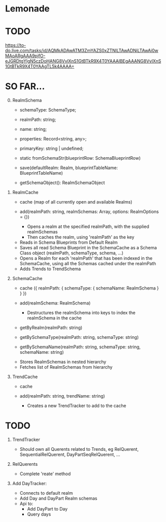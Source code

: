 # Lemonade

# TODO
https://to-do.live.com/tasks/id/AQMkADAwATM3ZmYAZS0xZTNlLTAwADNiLTAwAi0wMAoARgAAA9pjfO-eJGRDtgYlgN5czDoHANG8VvlXnS1GtBTkR9X4T0YAAAIBEgAAANG8VvlXnS1GtBTkR9X4T0YAAgTL5k4AAAA=

# SO FAR...

0. RealmSchema
    + schemaType: SchemaType;
    + realmPath: string;

    + name: string;
    + properties: Record<string, any>;
    + primaryKey: string | undefined;
    
    + static fromSchemaStr(blueprintRow: SchemaBlueprintRow)
    + save(defaultRealm: Realm, blueprintTableName: BlueprintTableName)
    + getSchemaObject(): RealmSchemaObject

1. RealmCache
    + cache (map of all currently open and available Realms)
    
    + add(realmPath: string, realmSchemas: Array<RealmSchema>, options: RealmOptions = {})
        - Opens a realm at the specified realmPath, with the supplied realmSchemas
        - Then caches the realm, using 'realmPath' as the key
    
    - Reads in Schema Blueprints from Default Realm
    - Saves all read Schema Blueprint in the SchemaCache as a Schema Class object (realmPath, schemaType, schema, ...)
    - Opens a Realm for each 'realmPath' that has been indexed in the SchemaCache, using all the Schemas cached under the realmPath
    - Adds Trends to TrendSchema

2. SchemaCache
    + cache
    ({
        realmPath: {
            schemaType: {
                schemaName: RealmSchema
            }
        }
    })
    
    + add(realmSchema: RealmSchema)
        - Destructures the realmSchema into keys to index the realmSchema in the cache
    
    + getByRealm(realmPath: string)
    + getBySchemaType(realmPath: string, schemaType: string)
    + getBySchemaName(realmPath: string, schemaType: string, schemaName: string)
    
    - Stores RealmSchemas in nested hierarchy
    - Fetches list of RealmSchemas from hierarchy

3. TrendCache
    + cache
    
    + add(realmPath: string, trendName: string)
        - Creates a new TrendTracker to add to the cache

# TODO
    
1. TrendTracker
    - Should own all Querents related to Trends, eg RelQuerent, SequentialRelQuerent, DayPartSeqRelQuerent, ...
    
3. RelQuerents
    - Complete 'reate' method

4. Add DayTracker:
    - Connects to default realm
    - Add Day and DayPart Realm schemas
    - Api to:
        - Add DayPart to Day
        - Query days
